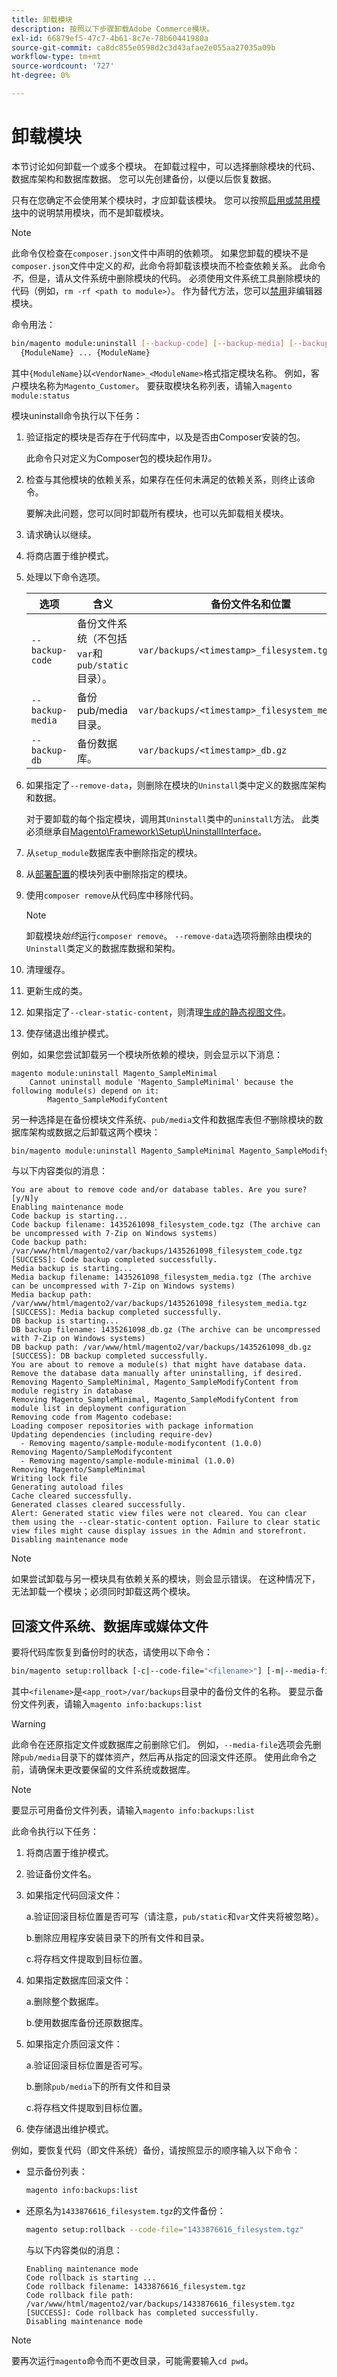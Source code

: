 ```yaml
---
title: 卸载模块
description: 按照以下步骤卸载Adobe Commerce模块。
exl-id: 66879ef5-47c7-4b61-8c7e-78b60441980a
source-git-commit: ca8dc855e0598d2c3d43afae2e055aa27035a09b
workflow-type: tm+mt
source-wordcount: '727'
ht-degree: 0%

---
```


# 卸载模块

本节讨论如何卸载一个或多个模块。 在卸载过程中，可以选择删除模块的代码、数据库架构和数据库数据。 您可以先创建备份，以便以后恢复数据。

只有在您确定不会使用某个模块时，才应卸载该模块。 您可以按照[启用或禁用模块](manage-modules.md)中的说明禁用模块，而不是卸载模块。

>[!NOTE]
>
>此命令仅检查在`composer.json`文件中声明的依赖项。 如果您卸载的模块不是`composer.json`文件中定义的&#x200B;_和_，此命令将卸载该模块而不检查依赖关系。 此命令&#x200B;_不_，但是，请从文件系统中删除模块的代码。 必须使用文件系统工具删除模块的代码（例如，`rm -rf <path to module>`）。 作为替代方法，您可以[禁用](manage-modules.md)非编辑器模块。

命令用法：

```bash
bin/magento module:uninstall [--backup-code] [--backup-media] [--backup-db] [-r|--remove-data] [-c|--clear-static-content] \
  {ModuleName} ... {ModuleName}
```

其中`{ModuleName}`以`<VendorName>_<ModuleName>`格式指定模块名称。 例如，客户模块名称为`Magento_Customer`。 要获取模块名称列表，请输入`magento module:status`

模块uninstall命令执行以下任务：

1. 验证指定的模块是否存在于代码库中，以及是否由Composer安装的包。

   此命令只对定义为Composer包的模块起作用&#x200B;_1}。_

1. 检查与其他模块的依赖关系，如果存在任何未满足的依赖关系，则终止该命令。

   要解决此问题，您可以同时卸载所有模块，也可以先卸载相关模块。

1. 请求确认以继续。
1. 将商店置于维护模式。
1. 处理以下命令选项。

   | 选项 | 含义 | 备份文件名和位置 |
   | ---------------- | -------------------------------------------------------------------------------- | -------------------------------------------- |
   | `--backup-code` | 备份文件系统（不包括`var`和`pub/static`目录）。 | `var/backups/<timestamp>_filesystem.tgz` |
   | `--backup-media` | 备份pub/media目录。 | `var/backups/<timestamp>_filesystem_media.tgz` |
   | `--backup-db` | 备份数据库。 | `var/backups/<timestamp>_db.gz` |

1. 如果指定了`--remove-data`，则删除在模块的`Uninstall`类中定义的数据库架构和数据。

   对于要卸载的每个指定模块，调用其`Uninstall`类中的`uninstall`方法。 此类必须继承自[Magento\Framework\Setup\UninstallInterface](https://github.com/magento/magento2/blob/2.4/lib/internal/Magento/Framework/Setup/UninstallInterface.php)。

1. 从`setup_module`数据库表中删除指定的模块。
1. 从[部署配置](../../configuration/reference/deployment-files.md)的模块列表中删除指定的模块。
1. 使用`composer remove`从代码库中移除代码。

   >[!NOTE]
   >
   >卸载模块&#x200B;_始终_&#x200B;运行`composer remove`。 `--remove-data`选项将删除由模块的`Uninstall`类定义的数据库数据和架构。

1. 清理缓存。
1. 更新生成的类。
1. 如果指定了`--clear-static-content`，则清理[生成的静态视图文件](../../configuration/cli/static-view-file-deployment.md)。
1. 使存储退出维护模式。

例如，如果您尝试卸载另一个模块所依赖的模块，则会显示以下消息：

```
magento module:uninstall Magento_SampleMinimal
    Cannot uninstall module 'Magento_SampleMinimal' because the following module(s) depend on it:
        Magento_SampleModifyContent
```

另一种选择是在备份模块文件系统、`pub/media`文件和数据库表但&#x200B;_不_&#x200B;删除模块的数据库架构或数据之后卸载这两个模块：

```bash
bin/magento module:uninstall Magento_SampleMinimal Magento_SampleModifyContent --backup-code --backup-media --backup-db
```

与以下内容类似的消息：

```
You are about to remove code and/or database tables. Are you sure?[y/N]y
Enabling maintenance mode
Code backup is starting...
Code backup filename: 1435261098_filesystem_code.tgz (The archive can be uncompressed with 7-Zip on Windows systems)
Code backup path: /var/www/html/magento2/var/backups/1435261098_filesystem_code.tgz
[SUCCESS]: Code backup completed successfully.
Media backup is starting...
Media backup filename: 1435261098_filesystem_media.tgz (The archive can be uncompressed with 7-Zip on Windows systems)
Media backup path: /var/www/html/magento2/var/backups/1435261098_filesystem_media.tgz
[SUCCESS]: Media backup completed successfully.
DB backup is starting...
DB backup filename: 1435261098_db.gz (The archive can be uncompressed with 7-Zip on Windows systems)
DB backup path: /var/www/html/magento2/var/backups/1435261098_db.gz
[SUCCESS]: DB backup completed successfully.
You are about to remove a module(s) that might have database data. Remove the database data manually after uninstalling, if desired.
Removing Magento_SampleMinimal, Magento_SampleModifyContent from module registry in database
Removing Magento_SampleMinimal, Magento_SampleModifyContent from module list in deployment configuration
Removing code from Magento codebase:
Loading composer repositories with package information
Updating dependencies (including require-dev)
  - Removing magento/sample-module-modifycontent (1.0.0)
Removing Magento/SampleModifycontent
  - Removing magento/sample-module-minimal (1.0.0)
Removing Magento/SampleMinimal
Writing lock file
Generating autoload files
Cache cleared successfully.
Generated classes cleared successfully.
Alert: Generated static view files were not cleared. You can clear them using the --clear-static-content option. Failure to clear static view files might cause display issues in the Admin and storefront.
Disabling maintenance mode
```

>[!NOTE]
>
>如果尝试卸载与另一模块具有依赖关系的模块，则会显示错误。 在这种情况下，无法卸载一个模块；必须同时卸载这两个模块。

## 回滚文件系统、数据库或媒体文件

要将代码库恢复到备份时的状态，请使用以下命令：

```bash
bin/magento setup:rollback [-c|--code-file="<filename>"] [-m|--media-file="<filename>"] [-d|--db-file="<filename>"]
```

其中`<filename>`是`<app_root>/var/backups`目录中的备份文件的名称。 要显示备份文件列表，请输入`magento info:backups:list`

>[!WARNING]
>
>此命令在还原指定文件或数据库之前删除它们。 例如，`--media-file`选项会先删除`pub/media`目录下的媒体资产，然后再从指定的回滚文件还原。 使用此命令之前，请确保未更改要保留的文件系统或数据库。

>[!NOTE]
>
>要显示可用备份文件列表，请输入`magento info:backups:list`

此命令执行以下任务：

1. 将商店置于维护模式。
1. 验证备份文件名。
1. 如果指定代码回滚文件：

   a.验证回滚目标位置是否可写（请注意，`pub/static`和`var`文件夹将被忽略）。

   b.删除应用程序安装目录下的所有文件和目录。

   c.将存档文件提取到目标位置。

1. 如果指定数据库回滚文件：

   a.删除整个数据库。

   b.使用数据库备份还原数据库。

1. 如果指定介质回滚文件：

   a.验证回滚目标位置是否可写。

   b.删除`pub/media`下的所有文件和目录

   c.将存档文件提取到目标位置。

1. 使存储退出维护模式。

例如，要恢复代码（即文件系统）备份，请按照显示的顺序输入以下命令：

* 显示备份列表：

  ```bash
  magento info:backups:list
  ```

* 还原名为`1433876616_filesystem.tgz`的文件备份：

  ```bash
  magento setup:rollback --code-file="1433876616_filesystem.tgz"
  ```

  与以下内容类似的消息：

  ```
  Enabling maintenance mode
  Code rollback is starting ...
  Code rollback filename: 1433876616_filesystem.tgz
  Code rollback file path: /var/www/html/magento2/var/backups/1433876616_filesystem.tgz
  [SUCCESS]: Code rollback has completed successfully.
  Disabling maintenance mode
  ```

>[!NOTE]
>
>要再次运行`magento`命令而不更改目录，可能需要输入`cd pwd`。
